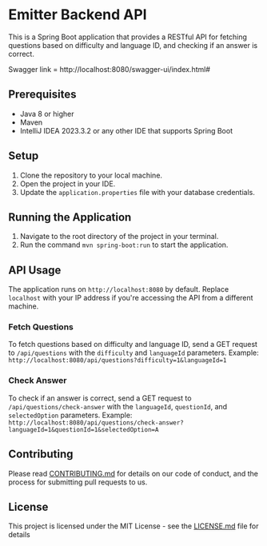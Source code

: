 # Emitter Backend API
This is a Spring Boot application that provides a RESTful API for fetching questions based on difficulty and language ID, and checking if an answer is correct.

Swagger link = http://localhost:8080/swagger-ui/index.html#
## Prerequisites
- Java 8 or higher
- Maven
- IntelliJ IDEA 2023.3.2 or any other IDE that supports Spring Boot

## Setup
1. Clone the repository to your local machine.
2. Open the project in your IDE.
3. Update the `application.properties` file with your database credentials.

## Running the Application
1. Navigate to the root directory of the project in your terminal.
2. Run the command `mvn spring-boot:run` to start the application.

## API Usage
The application runs on `http://localhost:8080` by default. Replace `localhost` with your IP address if you're accessing the API from a different machine.

### Fetch Questions
To fetch questions based on difficulty and language ID, send a GET request to `/api/questions` with the `difficulty` and `languageId` parameters.
Example: `http://localhost:8080/api/questions?difficulty=1&languageId=1`

### Check Answer
To check if an answer is correct, send a GET request to `/api/questions/check-answer` with the `languageId`, `questionId`, and `selectedOption` parameters.
Example: `http://localhost:8080/api/questions/check-answer?languageId=1&questionId=1&selectedOption=A`

## Contributing
Please read [CONTRIBUTING.md](./CONTRIBUTING.md) for details on our code of conduct, and the process for submitting pull requests to us.
## License
This project is licensed under the MIT License - see the [LICENSE.md](./LICENSE.md) file for details

